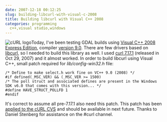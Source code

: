 ```yaml
---
date: 2007-12-18 00:12:25
slug: building-libcurl-with-visual-c-2008
title: Building libcurl with Visual C++ 2008
categories: programming
  c++,visual studio,windows
---
```


![cURL logo](/images/logos/curl-logo.gif)Today, I've been testing GDAL builds using [Visual C++ 2008 Express Edition](http://www.microsoft.com/express/vc/Default.aspx), compiler [version 9.0](http://en.wikipedia.org/wiki/Visual_C_Plus_Plus). There are few drivers based on [libcurl](http://curl.haxx.se/libcurl), so I needed to build this library as well. I used [curl 7.17.1](http://curl.haxx.se/download.html) (released in Oct 29, 2007) and it almost worked. In order to build libcurl using Visual C++, small patch required for _lib/config-win32.h_ file:

    
    
    /* Define to make select.h work fine on VC++ 9.0 (2008) */
    #if defined(_MSC_VER) && (_MSC_VER >= 1500)
    /* The poll struct and associated defines are present in the Windows SDK v6.0 that comes with this version... */
    #define HAVE_STRUCT_POLLFD 1
    #endif
    








It's correct to assume all pre-7.17.1 also need this patch. This patch has been [applied to the cURL CVS](http://article.gmane.org/gmane.comp.web.curl.cvs/8548) and should be available in next future. Thanks to Daniel Stenberg for assistance on the #curl channel.
